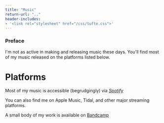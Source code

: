 ```yaml
---
title: "Music"
return-url: ".."
header-includes:
- '<link rel="stylesheet" href="/css/tufte.css">'
---
```



### Preface
I'm not as active in making and releasing music these days. You'll
find most of my music released on the platforms listed below. 


# Platforms

Most of my music is accessible (begrudgingly) via
[*Spotify*](https://open.spotify.com/artist/2stp6XCHbjsyVmOYGyYBuz?si=i3yoQQjXTY-YWtr2vZ96Aw)

You can also find me on Apple Music, Tidal, and other major streaming platforms.

A small body of my work is available on [Bandcamp](https://zaneschaffer.bandcamp.com)


